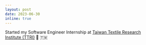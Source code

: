 ```yaml
---
layout: post
date: 2023-06-30 
inline: true
---
```


Started my Software Engineer Internship at [Taiwan Textile Research Institute (TTRI)](https://www.ttri.org.tw/) :shirt: :taiwan:
